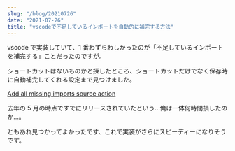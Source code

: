 ```yaml
---
slug: "/blog/20210726"
date: "2021-07-26"
title: "vscodeで不足しているインポートを自動的に補完する方法"
---
```


vscode で実装していて、1 番わずらわしかったのが「不足しているインポートを補完する」ことだったのですが。

ショートカットはないものかと探したところ、ショートカットだけでなく保存時に自動補完してくれる設定まで見つけました。

[Add all missing imports source action](https://github.com/microsoft/vscode-docs/blob/vnext/release-notes/v1_46.md#add-all-missing-imports-source-action)

去年の 5 月の時点ですでにリリースされていたという…俺は一体何時間損したのか…。

ともあれ見つかってよかったです、これで実装がさらにスピーディーになりそうです。
